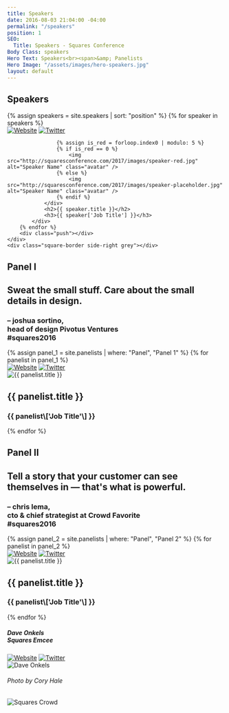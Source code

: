 ```yaml
---
title: Speakers
date: 2016-08-03 21:04:00 -04:00
permalink: "/speakers"
position: 1
SEO:
  Title: Speakers - Squares Conference
Body Class: speakers
Hero Text: Speakers<br><span>&amp; Panelists
Hero Image: "/assets/images/hero-speakers.jpg"
layout: default
---
```


<div class="home-speakers-wrap pad-tb-180 relative">
<div class="section home-speakers page-speakers relative">
<h2 class="small-titles red rotate">Speakers</h2>
{% assign speakers = site.speakers | sort: "position" %}
{% for speaker in speakers %}
<div class="panel speaker-panel
{% cycle 'big', 'second', 'last', '', 'last' %}
">
<div class="speaker-image relative">
<div class="speaker-links">
<a href="{{ speaker\['Website URL'\] }}" target="_blank" class="btn_website"><img src="http://squaresconference.com/2017/images/icon-website.png" alt="Website" /></a>
<a href="{{ speaker\['Twitter URL'\] }}" target="_blank" class="btn_twitter"><img src="http://squaresconference.com/2017/images/icon-twitter.png" alt="Twitter" /></a>
</div>

                    {% assign is_red = forloop.index0 | modulo: 5 %}
                    {% if is_red == 0 %}
                        <img src="http://squaresconference.com/2017/images/speaker-red.jpg" alt="Speaker Name" class="avatar" />
                    {% else %}
                        <img src="http://squaresconference.com/2017/images/speaker-placeholder.jpg" alt="Speaker Name" class="avatar" />
                    {% endif %}
                </div>
                <h2>{{ speaker.title }}</h2>
                <h3>{{ speaker['Job Title'] }}</h3>
            </div>
        {% endfor %}
        <div class="push"></div>
    </div>
    <div class="square-border side-right grey"></div>

</div>

<div class="panelists bg-grey pad-tb-180">
<div class="section">
<div class="left ta-right">
<h2 class="small-titles">Panel I</h2>
<div class="quote ta-right marg-t-180">
<h2>Sweat the small stuff. Care about the small details in design.</h2>
<h3 class="small">– joshua sortino,<br /><span>head of design Pivotus Ventures<br />#squares2016</span></h3>
</div>
</div>
<div class="right">
{% assign panel_1 = site.panelists | where: "Panel", "Panel 1" %}
{% for panelist in panel_1 %}
<div class="panel speaker-panel
{% cycle '', '', 'last' %}
">
<div class="speaker-image relative">
<div class="speaker-links">
<a href="{{ panelist\['Website URL'\] }}" target="_blank" class="btn_website"><img src="http://squaresconference.com/2017/images/icon-website.png" alt="Website" /></a>
<a href="{{ panelist\['Twitter URL'\] }}" target="_blank" class="btn_twitter"><img src="http://squaresconference.com/2017/images/icon-twitter.png" alt="Twitter" /></a>
</div>
<img src="{{ panelist\['Red Image'\] }}" alt="{{ panelist.title }}" class="avatar" />
</div>
<h2>{{ panelist.title }}</h2>
<h3>{{ panelist\['Job Title'\] }}</h3>
</div>
{% endfor %}
<div class="push"></div>
</div>
<div class="push"></div>
</div>
</div>

<div class="panelists bg-white pad-tb-180">
<div class="section">
<div class="left ta-right">
<h2 class="small-titles">Panel II</h2>
<div class="quote ta-right marg-t-180">
<h2>Tell a story that your customer can see themselves in — that's what is powerful.</h2>
<h3 class="small">– chris lema,<br /><span>cto & chief strategist at Crowd Favorite<br />#squares2016</span></h3>
</div>
</div>
<div class="right">
{% assign panel_2 = site.panelists | where: "Panel", "Panel 2" %}
{% for panelist in panel_2 %}
<div class="panel speaker-panel
{% cycle '', '', 'last' %}
">
<div class="speaker-image relative">
<div class="speaker-links">
<a href="{{ panelist\['Website URL'\] }}" target="_blank" class="btn_website"><img src="http://squaresconference.com/2017/images/icon-website.png" alt="Website" /></a>
<a href="{{ panelist\['Twitter URL'\] }}" target="_blank" class="btn_twitter"><img src="http://squaresconference.com/2017/images/icon-twitter.png" alt="Twitter" /></a>
</div>
<img src="{{ panelist\['Red Image'\] }}" alt="{{ panelist.title }}" class="avatar" />
</div>
<h2>{{ panelist.title }}</h2>
<h3>{{ panelist\['Job Title'\] }}</h3>
</div>
{% endfor %}
<div class="push"></div>
</div>
<div class="push"></div>
</div>
</div>

<div class="double relative height-reset">
<div class="left bg-image relative">
<h5 class="corner-name ta-right">Dave Onkels<br/><span>Squares Emcee</span></h5>
<div class="speaker-image relative">
<div class="speaker-links">
<a href="http://ovenbits.com" target="_blank" class="btn_website"><img src="http://squaresconference.com/2017/images/icon-website.png" alt="Website" /></a>
<a href="http://twitter.com/daveonkels" target="_blank" class="btn_twitter"><img src="http://squaresconference.com/2017/images/icon-twitter.png" alt="Twitter" /></a>
</div>
<img src="http://squaresconference.com/2017/images/dave-onkels.jpg" alt="Dave Onkels" class="avatar" />
</div>
</div>
<div class="right relative">
<h6 class="rotate-right">Photo by Cory Hale</h6>
<img src="http://squaresconference.com/2017/images/crowd-1.jpg" alt="Squares Crowd" />
</div>
<div class="push"></div>
</div>